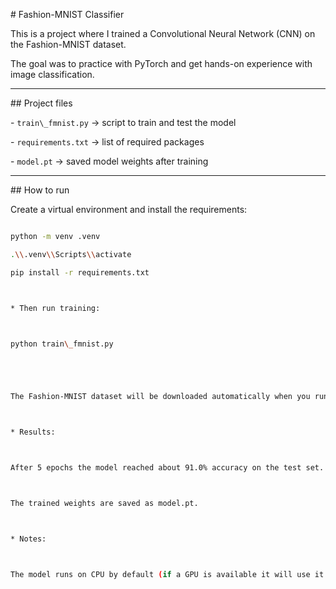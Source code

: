 \# Fashion-MNIST Classifier



This is a project where I trained a Convolutional Neural Network (CNN) on the Fashion-MNIST dataset.  

The goal was to practice with PyTorch and get hands-on experience with image classification.



---



\## Project files

\- `train\_fmnist.py` → script to train and test the model  

\- `requirements.txt` → list of required packages  

\- `model.pt` → saved model weights after training  



---



\## How to run

Create a virtual environment and install the requirements:



```bash

python -m venv .venv

.\\.venv\\Scripts\\activate

pip install -r requirements.txt



* Then run training:



python train\_fmnist.py





The Fashion-MNIST dataset will be downloaded automatically when you run the script for the first time.



* Results:



After 5 epochs the model reached about 91.0% accuracy on the test set.



The trained weights are saved as model.pt.



* Notes:



The model runs on CPU by default (if a GPU is available it will use it automatically).

